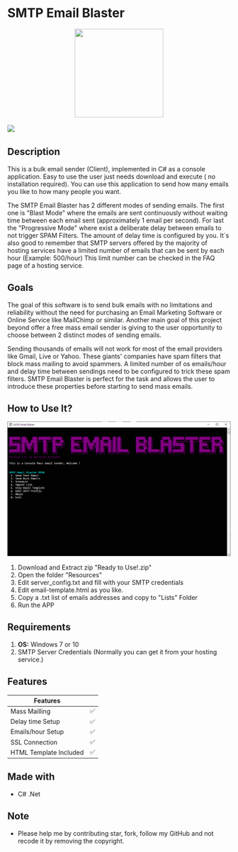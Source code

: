 # SMTP Email Blaster

<p align="center">
  <img width="200" height="200" src="https://raw.githubusercontent.com/Ascensao/smtp-email-blaster/master/console_smtp_email_blaster/others/mini-logo.png">
</p>


![](https://img.shields.io/github/v/tag/Ascensao/smtp-email-blaster)

## Description

This is a bulk email sender (Client), implemented in C# as a console application. Easy to use the user just needs download and execute ( no installation required). You can use this application to send how many emails you like to how many people you want. 

The SMTP Email Blaster has 2 different modes of sending emails. The first one is "Blast Mode" where the emails are sent continuously without waiting time between each email sent (approximately 1 email per second).  For last the "Progressive Mode" where exist a deliberate delay between emails to not trigger SPAM Filters. The amount of delay time is configured by you. It´s also good to remember that SMTP servers offered by the majority of hosting services have a limited number of emails that can be sent by each hour (Example: 500/hour) This limit number can be checked in the FAQ page of a hosting service.


## Goals

The goal of this software is to send bulk emails with no limitations and reliability without the need for purchasing an Email Marketing Software or Online Service like MailChimp or similar. Another main goal of this project beyond offer a free mass email sender is giving to the user opportunity to choose between 2 distinct modes of sending emails. 

Sending thousands of emails will not work for most of the email providers like Gmail, Live or Yahoo. These giants' companies have spam filters that block mass mailing to avoid spammers. A limited number of os emails/hour and delay time between sendings need to be configured to trick these spam filters. SMTP Email Blaster is perfect for the task and allows the user to introduce these properties before starting to send mass emails.


## How to Use It?

![](https://raw.githubusercontent.com/Ascensao/smtp-email-blaster/master/console_smtp_email_blaster/others/screenshot-smtp.gif)


1. Download and Extract zip "Ready to Use!.zip"
2. Open the folder "Resources"
3. Edit server_config.txt and fill with your SMTP credentials
4. Edit email-template.html as you like.
5. Copy a .txt list of emails addresses and copy to "Lists" Folder
6. Run the APP


## Requirements

1. **OS:** Windows 7 or 10
2. SMTP Server Credentials (Normally you can get it from your hosting service.)


## Features

| Features  |  |
| ------------- | ------------- |
| Mass Mailling  | :white_check_mark:  |
| Delay time Setup  | :white_check_mark:  |
| Emails/hour Setup  | :white_check_mark:  |
| SSL Connection  | :white_check_mark:  |
| HTML Template Included  | :white_check_mark:  |



## Made with
* C# .Net

## Note
* Please help me by contributing star, fork, follow my GitHub and not recode it by removing the copyright.
